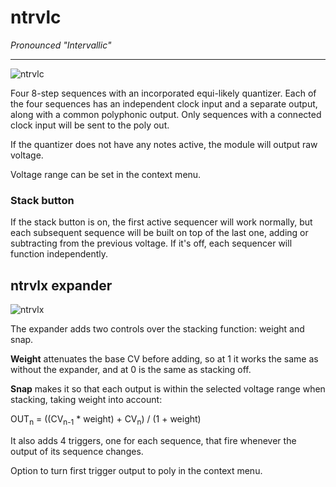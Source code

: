# ntrvlc
_Pronounced "Intervallic"_
***
![ntrvlc](https://library.vcvrack.com/screenshots/cvly/ntrvlc.m.png)

Four 8-step sequences with an incorporated equi-likely quantizer. Each of the four sequences has an independent clock input and a separate output, along with a common polyphonic output. Only sequences with a connected clock input will be sent to the poly out.

If the quantizer does not have any notes active, the module will output raw voltage.

Voltage range can be set in the context menu.

### Stack button
If the stack button is on, the first active sequencer will work normally, but each subsequent sequence will be built on top of the last one, adding or subtracting from the previous voltage. If it's off, each sequencer will function independently.

## ntrvlx expander
![ntrvlx](https://library.vcvrack.com/screenshots/cvly/ntrvlx.m.png)

The expander adds two controls over the stacking function: weight and snap.

**Weight** attenuates the base CV before adding, so at 1 it works the same as without the expander, and at 0 is the same as stacking off.

**Snap** makes it so that each output is within the selected voltage range when stacking, taking weight into account:

OUT<sub>n</sub> = ((CV<sub>n-1</sub> * weight) + CV<sub>n</sub>) / (1 + weight)

It also adds 4 triggers, one for each sequence, that fire whenever the output of its sequence changes.

Option to turn first trigger output to poly in the context menu.

